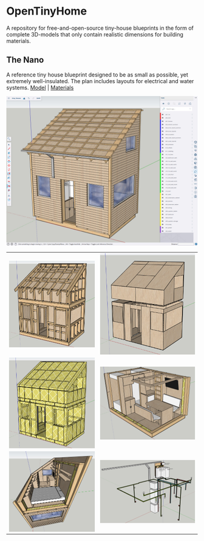 # OpenTinyHome
A repository for free-and-open-source tiny-house blueprints in the form of complete 3D-models that only contain realistic dimensions for building materials.

## The Nano
A reference tiny house blueprint designed to be as small as possible, yet extremely well-insulated. The plan includes layouts for electrical and water systems. [Model](the_nano/model.skp) | [Materials](the_nano/materials.ods)

![img_0001](the_nano/images/img_0001.jpg)
<table>
    <tr>
        <td><img src="the_nano/images/img_0002.jpg"></td>
        <td><img src="the_nano/images/img_0003.jpg"></td>
    </tr>
    <tr>
        <td><img src="the_nano/images/img_0004.jpg"></td>
        <td><img src="the_nano/images/img_0005.jpg"></td>
    </tr>
    <tr>
        <td><img src="the_nano/images/img_0006.jpg"></td>
        <td><img src="the_nano/images/img_0007.jpg"></td>
    </tr>
</table>
